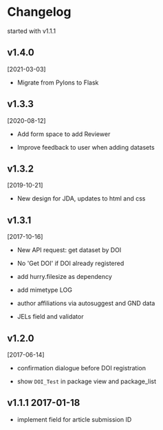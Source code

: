 Changelog
=========

started with v1.1.1

v1.4.0
------
[2021-03-03]

-   Migrate from Pylons to Flask

v1.3.3
------
[2020-08-12]

-   Add form space to add Reviewer

-   Improve feedback to user when adding datasets

v1.3.2
------
[2019-10-21]

-   New design for JDA, updates to html and css

v1.3.1
------
[2017-10-16]

-   New API request: get dataset by DOI

-   No 'Get DOI' if DOI already registered

-   add hurry.filesize as dependency

-   add mimetype LOG

-   author affiliations via autosuggest and GND data

-   JELs field and validator


v1.2.0
------
[2017-06-14]

-   confirmation dialogue before DOI registration

-   show `DOI_Test` in package view and package_list



v1.1.1 2017-01-18
-----------------

-   implement field for article submission ID


